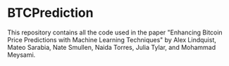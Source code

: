 # BTCPrediction

This repository contains all the code used in the paper "Enhancing Bitcoin Price Predictions with Machine Learning Techniques" by Alex Lindquist, Mateo Sarabia, Nate Smullen, Naida Torres, Julia Tylar, and Mohammad Meysami.

